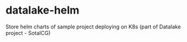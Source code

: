 # datalake-helm
Store helm charts of sample project deploying on K8s (part of Datalake project - SotaICG)

